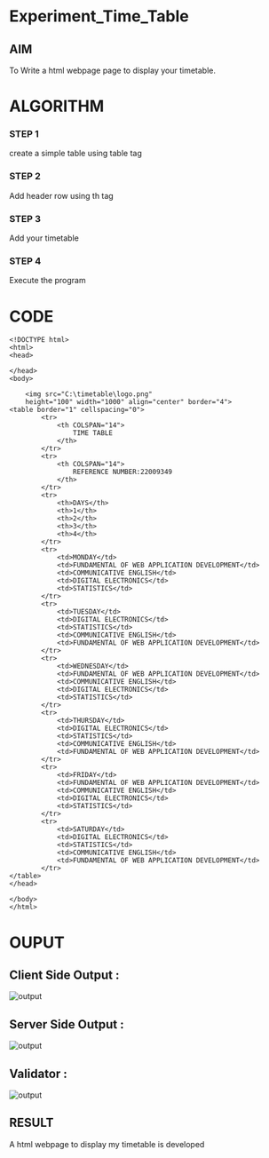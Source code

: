 # Experiment_Time_Table

## AIM
To Write a html webpage page to display your timetable.

# ALGORITHM
### STEP 1
create a simple table using table tag
### STEP 2
Add header row using th tag
### STEP 3
Add your timetable
### STEP 4
Execute the program

# CODE
```
<!DOCTYPE html>
<html>
<head>

</head>
<body>
	
	<img src="C:\timetable\logo.png"
	height="100" width="1000" align="center" border="4">
<table border="1" cellspacing="0">
		<tr>
			<th COLSPAN="14">
				TIME TABLE
			</th>
		</tr>
		<tr>
			<th COLSPAN="14">
				REFERENCE NUMBER:22009349
			</th>
		</tr>
	    <tr>
			<th>DAYS</th>
			<th>1</th>
			<th>2</th>
			<th>3</th>
			<th>4</th>
		</tr>
		<tr>
			<td>MONDAY</td>
			<td>FUNDAMENTAL OF WEB APPLICATION DEVELOPMENT</td>
			<td>COMMUNICATIVE ENGLISH</td>
			<td>DIGITAL ELECTRONICS</td>
			<td>STATISTICS</td>
		</tr>
		<tr>
			<td>TUESDAY</td>
			<td>DIGITAL ELECTRONICS</td>
			<td>STATISTICS</td>
			<td>COMMUNICATIVE ENGLISH</td>
			<td>FUNDAMENTAL OF WEB APPLICATION DEVELOPMENT</td>
		</tr>
		<tr>
			<td>WEDNESDAY</td>
			<td>FUNDAMENTAL OF WEB APPLICATION DEVELOPMENT</td>
			<td>COMMUNICATIVE ENGLISH</td>
			<td>DIGITAL ELECTRONICS</td>
			<td>STATISTICS</td>
		</tr>
		<tr>
			<td>THURSDAY</td>
			<td>DIGITAL ELECTRONICS</td>
			<td>STATISTICS</td>
			<td>COMMUNICATIVE ENGLISH</td>
			<td>FUNDAMENTAL OF WEB APPLICATION DEVELOPMENT</td>
		</tr>
		<tr>
			<td>FRIDAY</td>
			<td>FUNDAMENTAL OF WEB APPLICATION DEVELOPMENT</td>
			<td>COMMUNICATIVE ENGLISH</td>
			<td>DIGITAL ELECTRONICS</td>
			<td>STATISTICS</td>
		</tr>
		<tr>
			<td>SATURDAY</td>
			<td>DIGITAL ELECTRONICS</td>
			<td>STATISTICS</td>
			<td>COMMUNICATIVE ENGLISH</td>
			<td>FUNDAMENTAL OF WEB APPLICATION DEVELOPMENT</td>
		</tr>
</table> 
</head>

</body>
</html>
```

# OUPUT
## Client Side Output :
![output](https://user-images.githubusercontent.com/119560305/211583283-034f5e74-df38-4276-8536-ed4e57853c78.png)
## Server Side Output :
![output](https://user-images.githubusercontent.com/119560305/214879668-2e9abf2b-d2f1-42d6-a40d-07add3ab4eea.png)
## Validator :
![output](https://user-images.githubusercontent.com/119560305/214879916-70ebb4da-74e1-41be-9abc-d890c91f34fc.png)

## RESULT

A html webpage to display my timetable is developed

